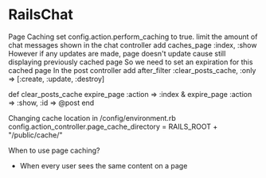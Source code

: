 # RailsChat

Page Caching
set config.action.perform_caching to true.
limit the amount of chat messages shown in the chat controller
add caches_page :index, :show
However if any updates are made, page doesn't update cause still displaying
previously cached page
So we need to set an expiration for this cached page
In the post controller add
after_filter :clear_posts_cache,
             :only => [:create, :update, :destroy]

def clear_posts_cache
  expire_page :action => :index &
  expire_page :action => :show, :id => @post
end

Changing cache location in /config/environment.rb
config.action_controller.page_cache_directory = RAILS_ROOT + "/public/cache/"

When to use page caching?
- When every user sees the same content on a page
